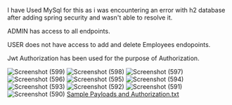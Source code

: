I have Used MySql for this as i was encountering an error with h2 database after adding spring security and wasn't able to resolve it.

ADMIN has access to all endpoints.

USER does not have access to add and delete Employees endopoints.

Jwt Authorization has been used for the purpose of Authorization.

![Screenshot (599)](https://github.com/Jeno-18/Backend_RestApi_Project/assets/144360077/26a92f3c-cb1b-4b79-8e10-e66ab8008d78)
![Screenshot (598)](https://github.com/Jeno-18/Backend_RestApi_Project/assets/144360077/735b43b5-72b1-42a6-aed6-4bb3871bacc8)
![Screenshot (597)](https://github.com/Jeno-18/Backend_RestApi_Project/assets/144360077/9f1f4811-5389-42d5-a1d5-a1b9996ddce7)
![Screenshot (596)](https://github.com/Jeno-18/Backend_RestApi_Project/assets/144360077/694a50cd-0b5a-4cdc-a6d0-4adfc01ed8c2)
![Screenshot (595)](https://github.com/Jeno-18/Backend_RestApi_Project/assets/144360077/bc1adc87-c1dd-4bf5-beb9-93510a64db1e)
![Screenshot (594)](https://github.com/Jeno-18/Backend_RestApi_Project/assets/144360077/2c1a16fd-a19d-4f2c-a89d-6267dd7b93a4)
![Screenshot (593)](https://github.com/Jeno-18/Backend_RestApi_Project/assets/144360077/20fc32cf-0d8d-450d-ae64-921e884417e6)
![Screenshot (592)](https://github.com/Jeno-18/Backend_RestApi_Project/assets/144360077/a8c161ef-047a-41a2-9837-9dc40a70ec76)
![Screenshot (591)](https://github.com/Jeno-18/Backend_RestApi_Project/assets/144360077/fee0ff11-f2b0-4930-b72f-fdb0f6fcb4b7)
![Screenshot (590)](https://github.com/Jeno-18/Backend_RestApi_Project/assets/144360077/47c243b4-1e94-4aa3-9b6f-38208cc29cfa)
[Sample Payloads and Authorization.txt](https://github.com/user-attachments/files/15519561/Sample.Payloads.and.Authorization.txt)
